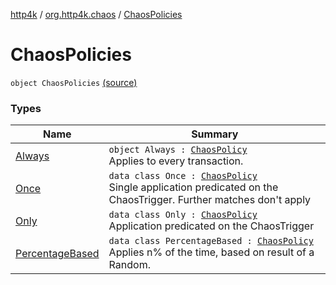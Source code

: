[http4k](../../index.md) / [org.http4k.chaos](../index.md) / [ChaosPolicies](./index.md)

# ChaosPolicies

`object ChaosPolicies` [(source)](https://github.com/http4k/http4k/blob/master/http4k-testing-chaos/src/main/kotlin/org/http4k/chaos/ChaosPolicies.kt#L26)

### Types

| Name | Summary |
|---|---|
| [Always](-always/index.md) | `object Always : `[`ChaosPolicy`](../-chaos-policy/index.md)<br>Applies to every transaction. |
| [Once](-once/index.md) | `data class Once : `[`ChaosPolicy`](../-chaos-policy/index.md)<br>Single application predicated on the ChaosTrigger. Further matches don't apply |
| [Only](-only/index.md) | `data class Only : `[`ChaosPolicy`](../-chaos-policy/index.md)<br>Application predicated on the ChaosTrigger |
| [PercentageBased](-percentage-based/index.md) | `data class PercentageBased : `[`ChaosPolicy`](../-chaos-policy/index.md)<br>Applies n% of the time, based on result of a Random. |
